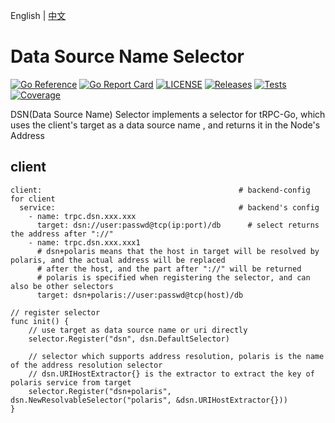 English | [中文](README.zh_CN.md)

# Data Source Name Selector

[![Go Reference](https://pkg.go.dev/badge/github.com/trpc-ecosystem/go-selector-dsn.svg)](https://pkg.go.dev/github.com/trpc-ecosystem/go-selector-dsn)
[![Go Report Card](https://goreportcard.com/badge/trpc.group/trpc-go/trpc-naming-polarismesh)](https://goreportcard.com/report/trpc.group/trpc-go/trpc-naming-polarismesh)
[![LICENSE](https://img.shields.io/badge/license-Apache--2.0-green.svg)](https://github.com/trpc-ecosystem/go-selector-dsn/blob/main/LICENSE)
[![Releases](https://img.shields.io/github/release/trpc-ecosystem/go-selector-dsn.svg?style=flat-square)](https://github.com/trpc-ecosystem/go-selector-dsn/releases)
[![Tests](https://github.com/trpc-ecosystem/go-selector-dsn/actions/workflows/prc.yml/badge.svg)](https://github.com/trpc-ecosystem/go-selector-dsn/actions/workflows/prc.yml)
[![Coverage](https://codecov.io/gh/trpc-ecosystem/go-selector-dsn/branch/main/graph/badge.svg)](https://app.codecov.io/gh/trpc-ecosystem/go-selector-dsn/tree/main)

DSN(Data Source Name) Selector implements a selector for tRPC-Go, which uses the client's target as a data source name , and returns it in the Node's Address

## client
```
client:                                            # backend-config for client
  service:                                         # backend's config
    - name: trpc.dsn.xxx.xxx         
      target: dsn://user:passwd@tcp(ip:port)/db      # select returns the address after "://"
    - name: trpc.dsn.xxx.xxx1         
      # dsn+polaris means that the host in target will be resolved by polaris, and the actual address will be replaced 
      # after the host, and the part after "://" will be returned
      # polaris is specified when registering the selector, and can also be other selectors
      target: dsn+polaris://user:passwd@tcp(host)/db
```

```
// register selector
func init() {
    // use target as data source name or uri directly
    selector.Register("dsn", dsn.DefaultSelector)

    // selector which supports address resolution, polaris is the name of the address resolution selector
    // dsn.URIHostExtractor{} is the extractor to extract the key of polaris service from target
    selector.Register("dsn+polaris", dsn.NewResolvableSelector("polaris", &dsn.URIHostExtractor{}))
}

```
